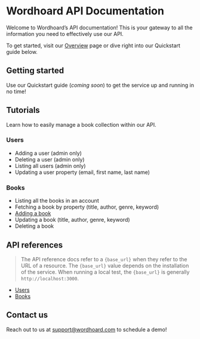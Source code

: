 
# Wordhoard API Documentation

Welcome to Wordhoard’s API documentation! This is your gateway to all the information you need to effectively use our API.

To get started, visit our [Overview](overview.md) page or dive right into our Quickstart guide below.

## Getting started

Use our Quickstart guide (*coming soon*) to get the service up and running in no time!

## Tutorials

Learn how to easily manage a book collection within our API.

### Users

* Adding a user (admin only)
* Deleting a user (admin only)
* Listing all users (admin only)
* Updating a user property (email, first name, last name)

### Books

* Listing all the books in an account
* Fetching a book by property (title, author, genre, keyword)
* [Adding a book](books/tutorials/adding-a-book.md)
* Updating a book (title, author, genre, keyword)
* Deleting a book

## API references

> The API reference docs refer to a `{base_url}` when they refer to the URL of a resource. The `{base_url}` value depends on the installation of the service. When running a local test, the `{base_url}` is generally `http://localhost:3000`.

* [Users](users/references/user-resource.md)
* [Books](books/references/book-resource.md)

## Contact us

Reach out to us at [support@wordhoard.com](mailto:support@wordhoard.com) to schedule a demo!
